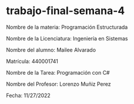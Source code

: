 # trabajo-final-semana-4
Nombre de la materia:
Programación Estructurada

Nombre de la Licenciatura:
Ingeniería en Sistemas

Nombre del alumno:
Mailee Alvarado

Matrícula:
440001741

Nombre de la Tarea:
Programación con C# 


Nombre del Profesor:
Lorenzo Muñiz Perez

Fecha:
11/27/2022
